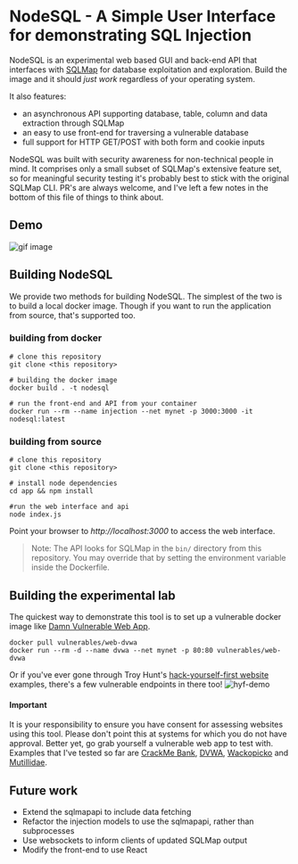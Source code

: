 # NodeSQL - A Simple User Interface for demonstrating SQL Injection
NodeSQL is an experimental web based GUI and back-end API that interfaces with [SQLMap](https://github.com/sqlmapproject/sqlmap) for database exploitation and exploration. Build the image and it should _just work_ regardless of your operating system.

It also features:

- an asynchronous API supporting database, table, column and data extraction through SQLMap
- an easy to use front-end for traversing a vulnerable database
- full support for HTTP GET/POST with both form and cookie inputs

NodeSQL was built with security awareness for non-technical people in mind. It comprises only a small subset of SQLMap's extensive feature set, so for meaningful security testing it's probably best to stick with the original SQLMap CLI. PR's are always welcome, and I've left a few notes in the bottom of this file of things to think about. 

## Demo
![gif image](./images/dvwa_gif.gif)

## Building NodeSQL 
We provide two methods for building NodeSQL. The simplest of the two is to build a local docker image. Though if you want to run the application from source, that's supported too.

### building from docker

```
# clone this repository
git clone <this repository>

# building the docker image
docker build . -t nodesql

# run the front-end and API from your container
docker run --rm --name injection --net mynet -p 3000:3000 -it nodesql:latest
```

### building from source

```
# clone this repository
git clone <this repository>

# install node dependencies
cd app && npm install

#run the web interface and api
node index.js
```

Point your browser to _http://localhost:3000_ to access the web interface. 

> Note: The API looks for SQLMap in the `bin/` directory from this repository. You may override that by setting the environment variable inside the Dockerfile.

## Building the experimental lab
The quickest way to demonstrate this tool is to set up a vulnerable docker image like [Damn Vulnerable Web App](http://www.dvwa.co.uk).
```
docker pull vulnerables/web-dvwa
docker run --rm -d --name dvwa --net mynet -p 80:80 vulnerables/web-dvwa
```

Or if you've ever gone through Troy Hunt's [hack-yourself-first website](http://hack-yourself-first.com) examples, there's a few vulnerable endpoints in there too! 
![hyf-demo](./images/hyf_gif.gif)

#### Important
It is your responsibility to ensure you have consent for assessing websites using this tool. Please don't point this at systems for which you do not have approval. Better yet, go grab yourself a vulnerable web app to test with. Examples that I've tested so far are [CrackMe Bank](http://crackme.trustwave.com/), [DVWA](http://www.dvwa.co.uk), [Wackopicko](https://github.com/adamdoupe/WackoPicko) and [Mutillidae](https://github.com/adamdoupe/WackoPicko).

## Future work
- Extend the sqlmapapi to include data fetching
- Refactor the injection models to use the sqlmapapi, rather than subprocesses
- Use websockets to inform clients of updated SQLMap output 
- Modify the front-end to use React
